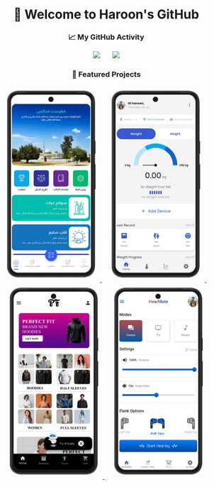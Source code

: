 <h1 align="center">👋 Welcome to Haroon's GitHub</h1>

<h3 align="center">📈 My GitHub Activity</h3>

<p align="center">
  <img src="https://github-readme-stats.vercel.app/api?username=haroon1o1&show_icons=true&theme=dark&hide_title=false&count_private=true&hide_border=false" height="140px" />
  &nbsp;&nbsp;&nbsp;&nbsp;&nbsp; <!-- adds space between images -->
  <img src="https://github-readme-streak-stats.herokuapp.com/?user=haroon1o1&theme=dark" height="140px" />
</p>


<h3 align="center">🚀 Featured Projects</h3>

<p align="center">
  <a href="https://github.com/haroon1o1/project1">
    <img src="./qalb.png" alt="Project 1" width="200" style="margin:10px;" />
  </a>
  &nbsp;&nbsp;
  <a href="https://github.com/haroon1o1/project2">
    <img src="./fitxol.png" alt="Project 2" width="200" style="margin:10px;" />
  </a>
  &nbsp;&nbsp;
  <a href="https://github.com/haroon1o1/project3">
    <img src="./perfectfit.jpg" alt="Project 3" width="200" style="margin:10px;" />
  </a>
  &nbsp;&nbsp;
  <a href="https://github.com/haroon1o1/project3">
    <img src="./hearmate.png" alt="Project 3" width="200" style="margin:10px;" />
  </a>
</p>





